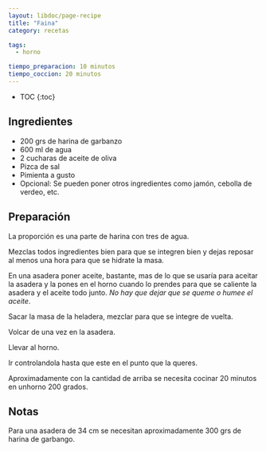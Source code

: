 ```yaml
---
layout: libdoc/page-recipe
title: "Faina"
category: recetas 

tags: 
  - horno

tiempo_preparacion: 10 minutos
tiempo_coccion: 20 minutos
---
```


* TOC
{:toc}

## Ingredientes

* 200 grs de harina de garbanzo
* 600 ml de agua
* 2 cucharas de aceite de oliva
* Pizca de sal
* Pimienta a gusto
* Opcional: Se pueden poner otros ingredientes como jamón, cebolla de verdeo,
  etc.


## Preparación
La proporción es una parte de harina con tres de agua.


Mezclas todos ingredientes bien para que se integren bien y dejas reposar al
menos una hora para que se hidrate la masa.

En una asadera poner aceite, bastante, mas de lo que se usaría para aceitar la
asadera y la pones en el horno cuando lo prendes para que se caliente la asadera
y el aceite todo junto. *No hay que dejar que se queme o humee el aceite*.

Sacar la masa de la heladera, mezclar para que se integre de vuelta.

Volcar de una vez en la asadera.

Llevar al horno.

Ir controlandola hasta que este en el punto que la queres.

Aproximadamente con la cantidad de arriba se necesita cocinar 20 minutos en unhorno 200 grados.

## Notas
Para una asadera de 34 cm se necesitan aproximadamente 300 grs de harina de
garbango.
